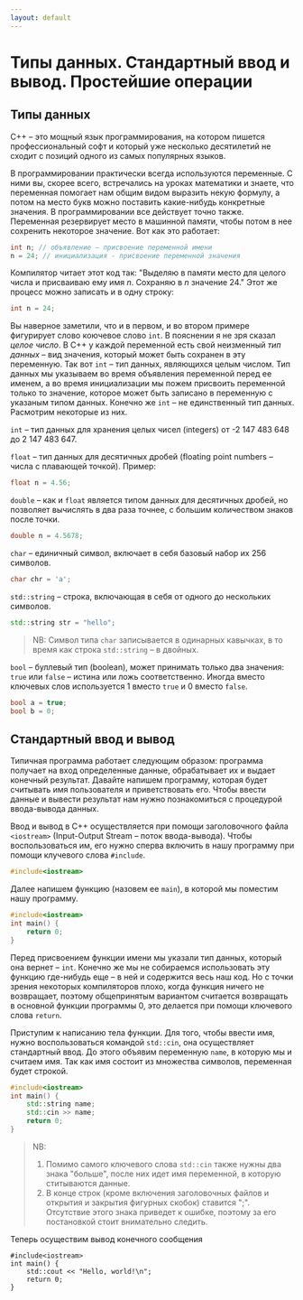 ```yaml
---
layout: default
---
```


# Типы данных. Стандартный ввод и вывод. Простейшие операции

## Типы данных

C++ – это мощный язык программирования, на котором пишется профессиональный софт и который уже несколько десятилетий не сходит с позиций одного из самых популярных языков.

В программировании практически всегда используются переменные. С ними вы, скорее всего, встречались на уроках математики и знаете, что переменная помогает нам общим видом выразить некую формулу, а потом на место букв можно поставить какие-нибудь конкретные значения. В программировании все действует точно также. Переменная резервирует место в машинной памяти, чтобы потом в нее сохренить некоторое значение. Вот как это работает:

```cpp
int n; // объявление – присвоение переменной имени
n = 24; // инициализация - присвоение переменной значения
```

Компилятор читает этот код так: "Выделяю в памяти место для целого числа и присваиваю ему имя *n*. Сохраняю в *n* значение 24." Этот же процесс можно записать и в одну строку:

```cpp
int n = 24;
```

Вы наверное заметили, что и в первом, и во втором примере фигурирует слово коючевое слово `int`. В пояснении я не зря сказал *целое число*. В C++ у каждой переменной есть свой неизменный *тип данных* – вид значения, который может быть сохранен в эту переменную. Так вот `int` – тип данных, являющихся целым числом. Тип данных мы указываем во время объявления переменной перед ее именем, а во время инициализации мы пожем присвоить переменной только то значение, которое может быть записано в переменную с указаным типом данных. Конечно же `int` – не единственный тип данных. Расмотрим некоторые из них.

`int` – тип данных для хранения целых чисел (integers) от -2 147 483 648 до 2 147 483 647.

`float` – тип данных для десятичных дробей (floating point numbers – числа с плавающей точкой). Пример:

```cpp
float n = 4.56;
```

`double` – как и `float` является типом данных для десятичных дробей, но позволяет вычислять в два раза точнее, с большим количеством знаков после точки.

```cpp
double n = 4.5678;
```

`char` – единичный символ, включает в себя базовый набор их 256 символов.

```cpp
char chr = 'a';
```

`std::string` – строка, включающая в себя от одного до нескольких символов.

```cpp
std::string str = "hello";
```

> NB: Символ типа `char` записывается в одинарных кавычках, в то время как строка `std::string` – в двойных.

`bool` – буллевый тип (boolean), может принимать только два значения: `true` или `false` – истина или ложь соответственно. Иногда вместо ключевых слов используется 1 вместо `true` и 0 вместо `false`.

```cpp
bool a = true;
bool b = 0;
```

## Стандартный ввод и вывод

Типичная программа работает следующим образом: программа получает на вход определенные данные, обрабатывает их и выдает конечный результат. Давайте напишем программу, которая будет считывать имя пользователя и приветствовать его. Чтобы ввести данные и вывести результат нам нужно познакомиться с процедурой ввода-вывода данных.

Ввод и вывод в C++ осуществляется при помощи заголовочного файла `<iostream>` (Input-Output Stream – поток ввода-вывода). Чтобы воспользоваться им, его нужно сперва включить в нашу программу при помощи клучевого слова `#include`.

```cpp
#include<iostream>
```

Далее напишем функцию (назовем ее `main`), в которой мы поместим нашу программу.

```cpp
#include<iostream>
int main() {
    return 0;
}
```

Перед присвоением функции имени мы указали тип данных, который она вернет – `int`. Конечно же мы не собираемся использовать эту функцию где-нибудь еще – в ней и содержится весь наш код. Но с точки зрения некоторых компиляторов плохо, когда функция ничего не возвращает, поэтому общепринятым вариантом считается возвращать в основной функции программы 0, это делается при помощи ключевого слова `return`.

Приступим к написанию тела функции. Для того, чтобы ввести имя, нужно воспользоваться командой `std::cin`, она осуществляет стандартный ввод. До этого объявим переменную `name`, в которую мы и считаем имя. Так как имя состоит из множества символов, переменная будет строкой.

```cpp
#include<iostream>
int main() {
    std::string name;
    std::cin >> name;
    return 0;
}
```

> NB:
> 1. Помимо самого ключевого слова `std::cin` также нужны два знака "больше", после них идет имя переменной, в которую ститываются данные.
> 2. В конце строк (кроме включения заголовочных файлов и открытия и закрытия фигурных скобок) ставится ";". Отсутствие этого знака приведет к ошибке, поэтому за его постановкой стоит внимательно следить.

Теперь осуществим вывод конечного сообщения

<body>
  <div data-pym-src='https://www.jdoodle.com/plugin' data-language="cpp"
    data-version-index="4" data-libs="mavenlib1, mavenlib2">
    
    #include<iostream>
    int main() {
        std::cout << "Hello, world!\n";
        return 0;
    }

  </div>
  <script src="https://www.jdoodle.com/assets/jdoodle-pym.min.js" type="text/javascript"></script>
</body>